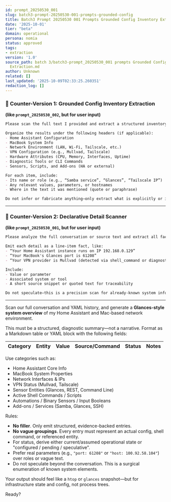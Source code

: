 ```yaml
---
id: prompt_20250530_001
slug: batch3-prompt-20250530-001-prompts-grounded-config
title: Batch3 Prompt 20250530 001 Prompts Grounded Config Inventory Extraction
date: '2025-10-01'
tier: "beta"
domain: operational
persona: nomia
status: approved
tags:
- extraction
version: '1.0'
source_path: batch 3/batch3-prompt_20250530_001 prompts Grounded Config Inventory
  Extraction.md
author: Unknown
related: []
last_updated: '2025-10-09T02:33:25.260351'
redaction_log: []
---
```


### 🧭 Counter-Version 1: Grounded Config Inventory Extraction

**(like `prompt_20250530_002`, but for user input)**

```markdown
Please scan the full text I provided and extract a structured inventory of all system components and configuration elements that describe my environment.

Organize the results under the following headers (if applicable):
- Home Assistant Configuration
- MacBook System Info
- Network Environment (LAN, Wi-Fi, Tailscale, etc.)
- VPN Configuration (e.g., Mullvad, Tailscale)
- Hardware Attributes (CPU, Memory, Interfaces, Uptime)
- Diagnostic Tools or CLI Commands
- Sensors, Scripts, and Add-ons (HA or external)

For each item, include:
- Its name or role (e.g., “Samba service”, “Glances”, “Tailscale IP”)
- Any relevant values, parameters, or hostnames
- Where in the text it was mentioned (quote or paraphrase)

Do not infer or fabricate anything—only extract what is explicitly or implicitly stated.
```

---

### 🧭 Counter-Version 2: Declarative Detail Scanner

**(like `prompt_20250530_001`, but for user input)**

```markdown
Please analyze the full conversation or source text and extract all factual configuration details about my system.

Emit each detail as a line-item fact, like:
- “Your Home Assistant instance runs on IP 192.168.0.129”
- “Your MacBook's Glances port is 61208”
- “Your VPN provider is Mullvad (detected via shell_command or diagnostic reference)”

Include:
- Value or parameter
- Associated system or tool
- A short source snippet or quoted text for traceability

Do not speculate—this is a precision scan for already-known system info.
```

---

Scan our full conversation and YAML history, and generate a **Glances-style system overview** of my Home Assistant and Mac-based network environment.

This must be a structured, diagnostic summary—not a narrative. Format as a Markdown table or YAML block with the following fields:

| Category | Entity | Value | Source/Command | Status | Notes |
|----------|--------|-------|----------------|--------|-------|

Use categories such as:
- Home Assistant Core Info
- MacBook System Properties
- Network Interfaces & IPs
- VPN Status (Mullvad, Tailscale)
- Sensor Entities (Glances, REST, Command Line)
- Active Shell Commands / Scripts
- Automations / Binary Sensors / Input Booleans
- Add-ons / Services (Samba, Glances, SSH)

Rules:
- **No filler**. Only emit structured, evidence-backed entries.
- **No vague groupings**. Every entry must represent an actual config, shell command, or referenced entity.
- For status, derive either current/assumed operational state or "configured / pending / speculative".
- Prefer real parameters (e.g., `"port: 61208"` or `"host: 100.92.58.104"`) over roles or vague text.
- Do not speculate beyond the conversation. This is a surgical enumeration of known system elements.

Your output should feel like a `htop` or `glances` snapshot—but for infrastructure state and config, not process trees.

Ready?

